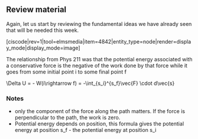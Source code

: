 ## Review material

Again, let us start by reviewing the fundamental ideas we have already seen that will be needed this week. 



[ciscode|rev=1|tool=elmsmedia|item=4842|entity_type=node|render=display_mode|display_mode=image]

The relationship from Phys 211 was that the potential energy associated with a conservative force is the negative of the work done by that force while it goes from some initial point i to some final point f

<lrn-math> \Delta U = - W(i\rightarrow f) = -\int_{s_i}^{s_f}\vec{F} \cdot d\vec{s} </lrn-math>

### Notes

* only the component of the force along the path matters. If the force is perpendicular to the path, the work is zero. 
* Potential energy depends on position, this formula gives the potential energy at position <lrn-math>s_f </lrn-math> - the potential energy at position <lrn-math> s_i </lrn-math>